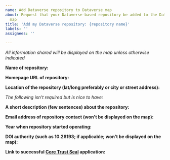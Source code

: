 ```yaml
---
name: Add Dataverse repository to Dataverse map
about: Request that your Dataverse-based repository be added to the Dataverse world
  map
title: 'Add my Dataverse repository: {repository name}'
labels: ''
assignees: ''

---
```


*All information shared will be displayed on the map unless otherwise indicated*

**Name of repository:**


**Homepage URL of repository:**


**Location of the repository (lat/long preferably or city or street address):**



*The following isn't required but is nice to have:*

**A short description (few sentences) about the repository:**


**Email address of repository contact (won't be displayed on the map):**


**Year when repository started operating:**


**DOI authority (such as 10.26193; if applicable; won't be displayed on the map):**


**Link to successful [Core Trust Seal](https://www.coretrustseal.org) application:**
